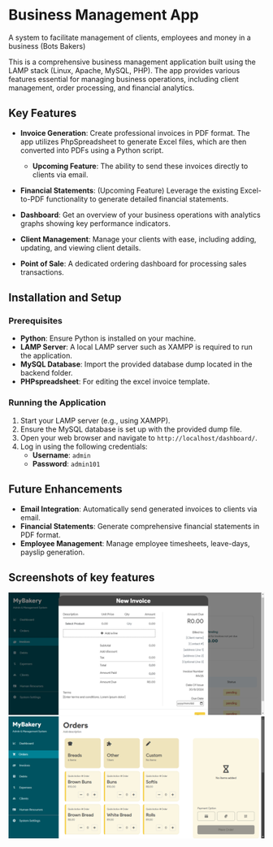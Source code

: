 # Business Management App
A system to facilitate management of clients, employees and money in a business (Bots Bakers)

This is a comprehensive business management application built using the LAMP stack (Linux, Apache, MySQL, PHP). The app provides various features essential for managing business operations, including client management, order processing, and financial analytics.

## Key Features

- **Invoice Generation**: Create professional invoices in PDF format. The app utilizes PhpSpreadsheet to generate Excel files, which are then converted into PDFs using a Python script. 
  - **Upcoming Feature**: The ability to send these invoices directly to clients via email.
  
- **Financial Statements**: (Upcoming Feature) Leverage the existing Excel-to-PDF functionality to generate detailed financial statements.

- **Dashboard**: Get an overview of your business operations with analytics graphs showing key performance indicators.

- **Client Management**: Manage your clients with ease, including adding, updating, and viewing client details.

- **Point of Sale**: A dedicated ordering dashboard for processing sales transactions.

## Installation and Setup

### Prerequisites

- **Python**: Ensure Python is installed on your machine.
- **LAMP Server**: A local LAMP server such as XAMPP is required to run the application.
- **MySQL Database**: Import the provided database dump located in the backend folder.
- **PHPspreadsheet**: For editing the excel invoice template.

### Running the Application

1. Start your LAMP server (e.g., using XAMPP).
2. Ensure the MySQL database is set up with the provided dump file.
3. Open your web browser and navigate to `http://localhost/dashboard/`.
4. Log in using the following credentials:
   - **Username**: `admin`
   - **Password**: `admin101`

## Future Enhancements

- **Email Integration**: Automatically send generated invoices to clients via email.
- **Financial Statements**: Generate comprehensive financial statements in PDF format.
- **Employee Management**: Manage employee timesheets, leave-days, payslip generation.

## Screenshots of key features
![Screenshot invoice creation](https://github.com/joshuafames/BotsBakers_Management_App/blob/main/screenshots/create-invoice.PNG)
![Screenshot POS section](https://github.com/joshuafames/BotsBakers_Management_App/blob/main/screenshots/POS-screenshot.PNG)
